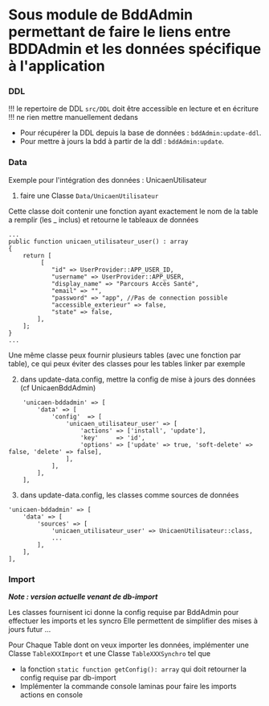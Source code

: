 # Sous module de BddAdmin permettant de faire le liens entre BDDAdmin et les données spécifique à l'application

### DDL
!!! le repertoire de DDL `src/DDL` doit être accessible en lecture et en écriture
!!! ne rien mettre manuellement dedans

- Pour récupérer la DDL depuis la base de données : `bddAdmin:update-ddl`.
- Pour mettre à jours la bdd à partir de la ddl : `bddAdmin:update`.

### Data

Exemple pour l'intégration des données : UnicaenUtilisateur

1) faire une Classe `Data/UnicaenUtilisateur`

Cette classe doit contenir une fonction ayant exactement le nom de la table a remplir (les _ inclus) et retourne le tableaux de données
```
...
public function unicaen_utilisateur_user() : array
{
    return [
         [
            "id" => UserProvider::APP_USER_ID,
            "username" => UserProvider::APP_USER,
            "display_name" => "Parcours Accès Santé",
            "email" => "",
            "password" => "app", //Pas de connection possible
            "accessible_exterieur" => false,
            "state" => false,
        ],    
    ];
}
...
```

Une même classe peux fournir plusieurs tables (avec une fonction par table), ce qui peux éviter des classes pour les tables linker par exemple

2) dans update-data.config, mettre la config de mise à jours des données (cf UnicaenBddAdmin)
```
    'unicaen-bddadmin' => [
        'data' => [
            'config'  => [
                'unicaen_utilisateur_user' => [
                    'actions' => ['install', 'update'],
                    'key'     => 'id',
                    'options' => ['update' => true, 'soft-delete' => false, 'delete' => false],
                ],
            ],
        ],
    ],
```

3) dans update-data.config, les classes comme sources de données 
```
'unicaen-bddadmin' => [
    'data' => [
        'sources' => [    
            'unicaen_utilisateur_user' => UnicaenUtilisateur::class,
            ...
        ],
    ],
],
```

### Import 

***Note : version actuelle venant de db-import***

Les classes fournisent ici donne la config requise par BddAdmin pour effectuer les imports et les syncro
Elle permettent de simplifier des mises à jours futur ...

Pour Chaque Table dont on veux importer les données, implémenter une Classe `TableXXXImport` et une Classe `TableXXXSynchro`
tel que 

- la fonction `static function getConfig(): array` qui doit retourner la config requise par db-import
- Implémenter la commande console laminas pour faire les imports actions en console

